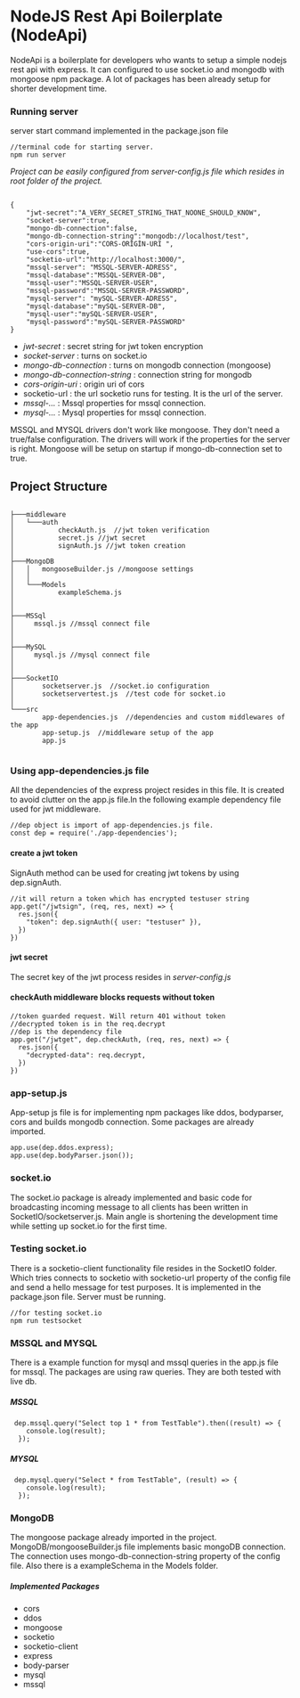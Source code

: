 # NodeJS Rest Api Boilerplate (NodeApi)

NodeApi is a boilerplate for developers who wants to setup a simple nodejs rest api with express. It can configured to use socket.io and mongodb with mongoose npm package. A lot of packages has been already setup for shorter development time. 

### Running server 
server start command implemented in the package.json file

```
//terminal code for starting server.
npm run server
```

_Project can be easily configured from server-config.js file which resides in root folder of the project._

```

{
    "jwt-secret":"A_VERY_SECRET_STRING_THAT_NOONE_SHOULD_KNOW",
    "socket-server":true,  
    "mongo-db-connection":false,
    "mongo-db-connection-string":"mongodb://localhost/test",
    "cors-origin-uri":"CORS-ORİGİN-URI ",
    "use-cors":true,
    "socketio-url":"http://localhost:3000/",
    "mssql-server": "MSSQL-SERVER-ADRESS",
    "mssql-database":"MSSQL-SERVER-DB",
    "mssql-user":"MSSQL-SERVER-USER",
    "mssql-password":"MSSQL-SERVER-PASSWORD",
    "mysql-server": "mySQL-SERVER-ADRESS",
    "mysql-database":"mySQL-SERVER-DB",
    "mysql-user":"mySQL-SERVER-USER",
    "mysql-password":"mySQL-SERVER-PASSWORD"
}
```
* *jwt-secret* : secret string for jwt token encryption
* *socket-server* : turns on socket.io
* *mongo-db-connection* : turns on mongodb connection (mongoose)
* *mongo-db-connection-string* : connection string for mongodb
* *cors-origin-uri* : origin uri of cors
*  socketio-url : the url socketio runs for testing. It is the url of the server.
* *mssql-...* : Mssql properties for mssql connection.
* *mysql-...* : Mysql properties for mssql connection.

MSSQL and MYSQL drivers don't work like mongoose. They don't need a true/false configuration. The drivers will work if the properties for the server is right. Mongoose will be setup on startup if mongo-db-connection set to true.

## Project Structure

```

├───middleware
│   └───auth
│           checkAuth.js  //jwt token verification
│           secret.js //jwt secret
│           signAuth.js //jwt token creation
│
├───MongoDB
│   │   mongooseBuilder.js //mongoose settings
│   │
│   └───Models
│           exampleSchema.js
│
│
├───MSSql
│     mssql.js //mssql connect file
│
│
├───MySQL
│     mysql.js //mysql connect file
│
│
├───SocketIO
│       socketserver.js  //socket.io configuration
│       socketservertest.js  //test code for socket.io
│
└───src
        app-dependencies.js  //dependencies and custom middlewares of the app
        app-setup.js  //middleware setup of the app
        app.js 


```

### Using app-dependencies.js file

All the dependencies of the express project resides in this file. It is created to avoid clutter on the app.js file.In the following example dependency file used for jwt middleware. 

```
//dep object is import of app-dependencies.js file.
const dep = require('./app-dependencies');
```
#### create a jwt token

SignAuth method can be used for creating jwt tokens by using dep.signAuth.
```
//it will return a token which has encrypted testuser string
app.get("/jwtsign", (req, res, next) => {
  res.json({
    "token": dep.signAuth({ user: "testuser" }),
  })
})
```
#### jwt secret

The secret key of the jwt process resides in *server-config.js*

#### checkAuth middleware blocks requests without token

```
//token guarded request. Will return 401 without token
//decrypted token is in the req.decrypt
//dep is the dependency file
app.get("/jwtget", dep.checkAuth, (req, res, next) => {
  res.json({
    "decrypted-data": req.decrypt,
  })
})
```

### app-setup.js

App-setup js file is for implementing npm packages like ddos, bodyparser, cors and builds mongodb connection. Some packages are already imported. 

```
app.use(dep.ddos.express);
app.use(dep.bodyParser.json());
```


### socket.io

The socket.io package is already implemented and basic code for broadcasting incoming message to all clients has been written in SocketIO/socketserver.js. Main angle is shortening the development time while setting up socket.io for the first time.


### Testing socket.io

There is a socketio-client functionality file resides in the SocketIO folder. Which tries connects to socketio with socketio-url property of the config file and send a hello message for test purposes. It is implemented in the package.json file. Server must be running.

```
//for testing socket.io
npm run testsocket
```

### MSSQL and MYSQL
There is a example function for mysql and mssql queries in the app.js file for mssql. The packages are using raw queries. They are both tested with live db.

#####  MSSQL
```
 dep.mssql.query("Select top 1 * from TestTable").then((result) => {
    console.log(result);
  });
```

#####  MYSQL
```
 dep.mysql.query("Select * from TestTable", (result) => {
    console.log(result);
  });
```
 
### MongoDB

The mongoose package already imported in the project. MongoDB/mongooseBuilder.js file implements basic mongoDB connection. The connection uses mongo-db-connection-string property of the config file. Also there is a exampleSchema in the Models folder.





##### Implemented Packages
* cors
* ddos
* mongoose
* socketio
* socketio-client
* express
* body-parser
* mysql
* mssql
